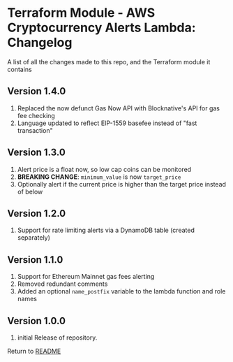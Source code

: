 Terraform Module - AWS Cryptocurrency Alerts Lambda: Changelog
==============================================================
A list of all the changes made to this repo, and the Terraform module it contains

Version 1.4.0
-------------

1. Replaced the now defunct Gas Now API with Blocknative's API for gas fee checking
2. Language updated to reflect EIP-1559 basefee instead of "fast transaction"

Version 1.3.0
-------------

1. Alert price is a float now, so low cap coins can be monitored
2. **BREAKING CHANGE**: `minimum_value` is now `target_price`
2. Optionally alert if the current price is higher than the target price instead of below

Version 1.2.0
-------------

1. Support for rate limiting alerts via a DynamoDB table (created separately)

Version 1.1.0
-------------

1. Support for Ethereum Mainnet gas fees alerting
2. Removed redundant comments
3. Added an optional `name_postfix` variable to the lambda function and role names

Version 1.0.0
-------------

1. initial Release of repository.

Return to [README](README.md)
